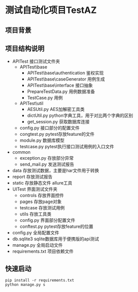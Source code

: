 # 测试自动化项目TestAZ

## 项目背景

## 项目结构说明

- APITest 接口测试文件夹
  - APITest\base
    - APITest\base\authentication  鉴权实现
    - APITest\base\caseGenerator 用例生成
    - APITest\base\interface 接口抽象
    - PrepareTestData.py 用例数据准备
    - TestCase.py 用例
  - APITest\util
    - AESUtil.py AES加解密工具类
    - dictUtil.py python字典工具，用于对比两个字典的区别
    - get_session.py 获取数据库连接
  - config.py 接口部分的配置文件
  - congtest.py pytest存放feature的文件
  - module.py 数据库模型
  - testcase.py pytest执行接口测试用例的入口文件
- common
  - exception.py 存放部分异常
  - send_mail.py 发送测试报告
- data 存放测试数据，主要是har文件用于转换
- report 存放测试报告
- static 存放静态文件 allure工具
- UITest 界面测试文件夹
  - controls 存放界面控件
  - pages 存放page对象
  - testcase 存放测试用例
  - utils 存放工具类
  - config.py 界面部分配置文件
  - conftest.py pytest存放feature的位置
- config.py 全局配置文件
- db.sqlite3 sqlite数据库用于便携版的api测试
- manage.py 全局启动文件
- requirements.txt 项目依赖文件

## 快速启动

```shell script
pip install -r requirements.txt
python manage.py s
```